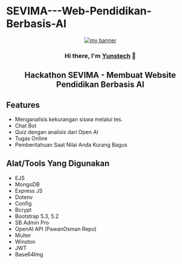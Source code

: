 # SEVIMA---Web-Pendidikan-Berbasis-AI
<p align="center">
  <a href="https://www.yushi.dev/" target="_blank" rel="noreferrer"><img src="https://github.com/yunstech/bot-discord/assets/61566468/f94c7375-136c-4854-8ebd-4fa315cd3871" alt="my banner"></a>
</p>

<h3 align="center">
Hi there, I'm <a href="https://yunstech.netlify.app/" target="_blank" rel="noreferrer">Yunstech</a> 👋
</h3>
<h2 align="center"> 
  Hackathon SEVIMA - Membuat Website Pendidikan Berbasis AI
</h2>

## Features

- Menganalisis kekurangan siswa melalui tes.
- Chat Bot
- Quiz dengan analisis dari Open AI
- Tugas Online
- Pemberitahuan Saat Nilai Anda Kurang Bagus

## Alat/Tools Yang Digunakan

- EJS
- MongoDB
- Express JS
- Dotenv
- Config
- Bcrypt
- Bootstrap 5.3, 5.2
- SB Admin Pro
- OpenAI API (PawanOsman Repo)
- Multer
- Winston
- JWT
- Base64Img

